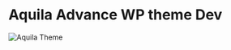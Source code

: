 # Aquila Advance WP theme Dev
![Aquila Theme](wp-content/themes/aquila/screenshot.jpg "Aquila theme")
